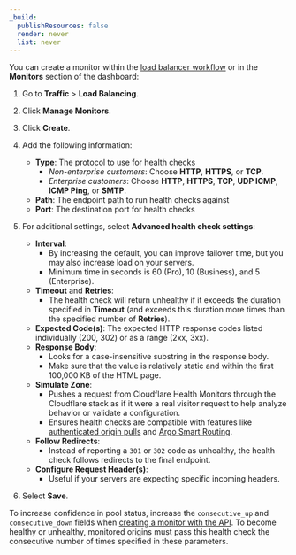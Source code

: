 ```yaml
---
_build:
  publishResources: false
  render: never
  list: never
---
```


You can create a monitor within the [load balancer workflow](/load-balancing/how-to/create-load-balancer/) or in the **Monitors** section of the dashboard:

1.  Go to **Traffic** > **Load Balancing**.

2.  Click **Manage Monitors**.

3.  Click **Create**.

4.  Add the following information:
    *   **Type**: The protocol to use for health checks
        *   *Non-enterprise customers*: Choose **HTTP**, **HTTPS**, or **TCP**.
        *   *Enterprise customers*: Choose **HTTP**, **HTTPS**, **TCP**, **UDP ICMP**, **ICMP Ping**, or **SMTP**.
    *   **Path**: The endpoint path to run health checks against
    *   **Port**: The destination port for health checks

5.  For additional settings, select **Advanced health check settings**:

    *   **Interval**:
        *   By increasing the default, you can improve failover time, but you may also increase load on your servers.
        *   Minimum time in seconds is 60 (Pro), 10 (Business), and 5 (Enterprise).
    *   **Timeout** and **Retries**:
        *   The health check will return unhealthy if it exceeds the duration specified in **Timeout** (and exceeds this duration more times than the specified number of **Retries**).
    *   **Expected Code(s)**: The expected HTTP response codes listed individually (200, 302) or as a range (2xx, 3xx).
    *   **Response Body**:
        *   Looks for a case-insensitive substring in the response body.
        *   Make sure that the value is relatively static and within the first 100,000 KB of the HTML page.
    *   **Simulate Zone**:
        *   Pushes a request from Cloudflare Health Monitors through the Cloudflare stack as if it were a real visitor request to help analyze behavior or validate a configuration.
        *   Ensures health checks are compatible with features like [authenticated origin pulls](/ssl/origin-configuration/authenticated-origin-pull) and [Argo Smart Routing](https://support.cloudflare.com/hc/articles/115000224552).
    *   **Follow Redirects**:
        *   Instead of reporting a `301` or `302` code as unhealthy, the health check follows redirects to the final endpoint.
    *   **Configure Request Header(s)**:
        *   Useful if your servers are expecting specific incoming headers.

6.  Select **Save**.

<Aside type="note" header="Note:">

To increase confidence in pool status, increase the `consecutive_up` and `consecutive_down` fields when [creating a monitor with the API](https://api.cloudflare.com/#account-load-balancer-monitors-create-monitor). To become healthy or unhealthy, monitored origins must pass this health check the consecutive number of times specified in these parameters.

</Aside>

